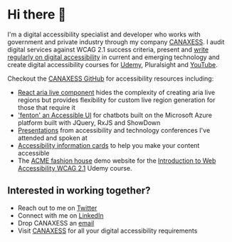 # Hi there 👋

I'm a digital accessibility specialist and developer who works with government and private industry through my company [CANAXESS](https://www.canaxess.com.au/). I audit digital services against WCAG 2.1 success criteria, present and [write regularly on digital accessibility](https://www.canaxess.com.au/articles/) in current and emerging technology and create digital accessibility courses for [Udemy](https://www.udemy.com/course/introduction-to-web-accessibility-wcag21/?referralCode=05B73E4177FADAD9930A), Pluralsight and [YouTube](https://www.youtube.com/channel/UC4RRZYoLnoY7XB1QVzI7Mig).

Checkout the [CANAXESS GitHub](https://github.com/canaxess) for accessibility resources including:
* [React aria live component](https://github.com/canaxess/aria-live-component) hides the complexity of creating aria live regions but provides flexibility for custom live region generation for those that require it
* ['fenton' an Accessible UI](https://github.com/canaxess/fenton) for chatbots built on the Microsoft Azure platform built with JQuery, RxJS and ShowDown
* [Presentations](https://github.com/canaxess/presentations) from accessibility and technology conferences I've attended and spoken at
* [Accessibility information cards](https://github.com/canaxess/information-cards) to help you make your content accessible
* The [ACME fashion house](https://github.com/canaxess/ACME-fashion-house) demo website for the [Introduction to Web Accessibility WCAG 2.1](https://www.udemy.com/course/introduction-to-web-accessibility-wcag21/?referralCode=05B73E4177FADAD9930A) Udemy course.

## Interested in working together?
* Reach out to me on [Twitter](https://twitter.com/MrRossMullen)
* Connect with me on [LinkedIn](https://www.linkedin.com/in/rossmullen/)
* Drop CANAXESS an [email](mailto:hello@canaxess.com.au)
* Visit [CANAXESS](https://www.canaxess.com.au/) for all your digital accessibility requirements

<!--
**rossmullen/rossmullen** is a ✨ _special_ ✨ repository because its `README.md` (this file) appears on your GitHub profile.

Here are some ideas to get you started:

- 🔭 I’m currently working on ...
- 🌱 I’m currently learning ...
- 👯 I’m looking to collaborate on ...
- 🤔 I’m looking for help with ...
- 💬 Ask me about ...
- 📫 How to reach me: ...
- 😄 Pronouns: ...
- ⚡ Fun fact: ...
-->
